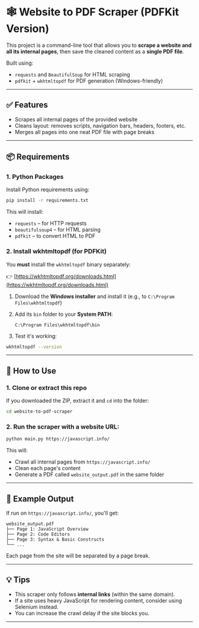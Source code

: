# 🕸️ Website to PDF Scraper (PDFKit Version)

This project is a command-line tool that allows you to **scrape a website and all its internal pages**, then save the cleaned content as a **single PDF file**.

Built using:
- `requests` and `BeautifulSoup` for HTML scraping
- `pdfkit` + `wkhtmltopdf` for PDF generation (Windows-friendly)

---

## ✅ Features

- Scrapes all internal pages of the provided website
- Cleans layout: removes scripts, navigation bars, headers, footers, etc.
- Merges all pages into one neat PDF file with page breaks

---

## 📦 Requirements

### 1. Python Packages

Install Python requirements using:

```bash
pip install -r requirements.txt
```

This will install:
- `requests` – for HTTP requests
- `beautifulsoup4` – for HTML parsing
- `pdfkit` – to convert HTML to PDF

### 2. Install wkhtmltopdf (for PDFKit)

You **must** install the `wkhtmltopdf` binary separately:

👉 [https://wkhtmltopdf.org/downloads.html](https://wkhtmltopdf.org/downloads.html)

1. Download the **Windows installer** and install it (e.g., to `C:\Program Files\wkhtmltopdf`)
2. Add its `bin` folder to your **System PATH**:

   ```
   C:\Program Files\wkhtmltopdf\bin
   ```

3. Test it's working:

```bash
wkhtmltopdf --version
```

---

## 🚀 How to Use

### 1. Clone or extract this repo

If you downloaded the ZIP, extract it and `cd` into the folder:

```bash
cd website-to-pdf-scraper
```

### 2. Run the scraper with a website URL:

```bash
python main.py https://javascript.info/
```

This will:
- Crawl all internal pages from `https://javascript.info/`
- Clean each page's content
- Generate a PDF called `website_output.pdf` in the same folder

---

## 🧪 Example Output

If run on `https://javascript.info/`, you'll get:

```
website_output.pdf
├── Page 1: JavaScript Overview
├── Page 2: Code Editors
├── Page 3: Syntax & Basic Constructs
└── ...
```

Each page from the site will be separated by a page break.

---

## 💡 Tips

- This scraper only follows **internal links** (within the same domain).
- If a site uses heavy JavaScript for rendering content, consider using Selenium instead.
- You can increase the crawl delay if the site blocks you.

---
